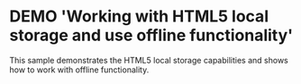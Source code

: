 DEMO 'Working with HTML5 local storage and use offline functionality'
=============================================

This sample demonstrates the HTML5 local storage capabilities and shows how to work with offline functionality.

